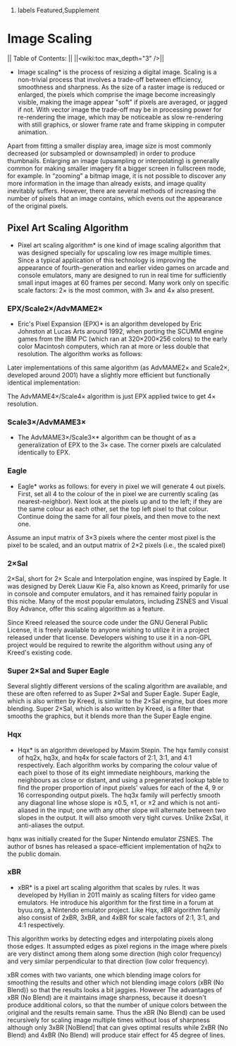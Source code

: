 1.  labels Featured,Supplement

# Image Scaling

|| Table of Contents: || ||<wiki:toc max_depth="3" />||

  - Image scaling\* is the process of resizing a digital image. Scaling
    is a non-trivial process that involves a trade-off between
    efficiency, smoothness and sharpness. As the size of a raster image
    is reduced or enlarged, the pixels which comprise the image become
    increasingly visible, making the image appear "soft" if pixels are
    averaged, or jagged if not. With vector image the trade-off may be
    in processing power for re-rendering the image, which may be
    noticeable as slow re-rendering with still graphics, or slower frame
    rate and frame skipping in computer animation.

Apart from fitting a smaller display area, image size is most commonly
decreased (or subsampled or downsampled) in order to produce thumbnails.
Enlarging an image (upsampling or interpolating) is generally common for
making smaller imagery fit a bigger screen in fullscreen mode, for
example. In “zooming” a bitmap image, it is not possible to discover any
more information in the image than already exists, and image quality
inevitably suffers. However, there are several methods of increasing the
number of pixels that an image contains, which evens out the appearance
of the original pixels.

## Pixel Art Scaling Algorithm

  - Pixel art scaling algorithm\* is one kind of image scaling algorithm
    that was designed specially for upscaling low res image multiple
    times. Since a typical application of this technology is improving
    the appearance of fourth-generation and earlier video games on
    arcade and console emulators, many are designed to run in real time
    for sufficiently small input images at 60 frames per second. Many
    work only on specific scale factors: 2× is the most common, with 3×
    and 4× also present.

### EPX/Scale2×/AdvMAME2×

  - Eric's Pixel Expansion (EPX)\* is an algorithm developed by Eric
    Johnston at Lucas Arts around 1992, when porting the SCUMM engine
    games from the IBM PC (which ran at 320×200×256 colors) to the early
    color Macintosh computers, which ran at more or less double that
    resolution. The algorithm works as follows:

Later implementations of this same algorithm (as AdvMAME2× and Scale2×,
developed around 2001) have a slightly more efficient but functionally
identical implementation:

The AdvMAME4×/Scale4× algorithm is just EPX applied twice to get 4×
resolution.

### Scale3×/AdvMAME3×

  - The AdvMAME3×/Scale3×\* algorithm can be thought of as a
    generalization of EPX to the 3× case. The corner pixels are
    calculated identically to EPX.

### Eagle

  - Eagle\* works as follows: for every in pixel we will generate 4 out
    pixels. First, set all 4 to the colour of the in pixel we are
    currently scaling (as nearest-neighbor). Next look at the pixels up
    and to the left; if they are the same colour as each other, set the
    top left pixel to that colour. Continue doing the same for all four
    pixels, and then move to the next one.

Assume an input matrix of 3×3 pixels where the center most pixel is the
pixel to be scaled, and an output matrix of 2×2 pixels (i.e., the scaled
pixel)

### 2×SaI

2×SaI, short for 2× Scale and Interpolation engine, was inspired by
Eagle. It was designed by Derek Liauw Kie Fa, also known as Kreed,
primarily for use in console and computer emulators, and it has remained
fairly popular in this niche. Many of the most popular emulators,
including ZSNES and Visual Boy Advance, offer this scaling algorithm as
a feature.

Since Kreed released the source code under the GNU General Public
License, it is freely available to anyone wishing to utilize it in a
project released under that license. Developers wishing to use it in a
non-GPL project would be required to rewrite the algorithm without using
any of Kreed's existing code.

### Super 2×SaI and Super Eagle

Several slightly different versions of the scaling algorithm are
available, and these are often referred to as Super 2×SaI and Super
Eagle. Super Eagle, which is also written by Kreed, is similar to the
2×SaI engine, but does more blending. Super 2×SaI, which is also
written by Kreed, is a filter that smooths the graphics, but it blends
more than the Super Eagle engine.

### Hqx

  - Hqx\* is an algorithm developed by Maxim Stepin. The hqx family
    consist of hq2x, hq3x, and hq4x for scale factors of 2:1, 3:1, and
    4:1 respectively. Each algorithm works by comparing the colour value
    of each pixel to those of its eight immediate neighbours, marking
    the neighbours as close or distant, and using a pregenerated lookup
    table to find the proper proportion of input pixels' values for each
    of the 4, 9 or 16 corresponding output pixels. The hq3x family will
    perfectly smooth any diagonal line whose slope is ±0.5, ±1, or ±2
    and which is not anti-aliased in the input; one with any other slope
    will alternate between two slopes in the output. It will also smooth
    very tight curves. Unlike 2xSaI, it anti-aliases the output.

hqnx was initially created for the Super Nintendo emulator ZSNES. The
author of bsnes has released a space-efficient implementation of hq2x to
the public domain.

### xBR

  - xBR\* is a pixel art scaling algorithm that scales by rules. It was
    developed by Hyllian in 2011 mainly as scaling filters for video
    game emulators. He introduce his algorithm for the first time in a
    forum at byuu.org, a Nintendo emulator project. Like Hqx, xBR
    algorithm family also consist of 2xBR, 3xBR, and 4xBR for scale
    factors of 2:1, 3:1, and 4:1 respectively.

This algorithm works by detecting edges and interpolating pixels along
those edges. It assumpted edges as pixel regions in the image where
pixels are very distinct among them along some direction (high color
frequency) and very similar perpendicular to that direction (low color
frequency).

xBR comes with two variants, one which blending image colors for
smoothing the results and other which not blending image colors (xBR (No
Blend)) so that the results looks a bit jaggies. However The advantages
of xBR (No Blend) are it maintains image sharpness, because it doesn't
produce additional colors, so that the number of unique colors between
the original and the results remain same. Thus the xBR (No Blend) can be
used recursively for scaling image multiple times without loss of
sharpness although only 3xBR \[NoBlend\] that can gives optimal results
while 2xBR (No Blend) and 4xBR (No Blend) will produce stair effect for
45 degree of lines.
